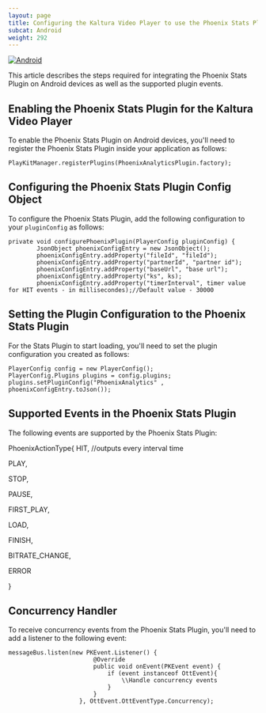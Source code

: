 ```yaml
---
layout: page
title: Configuring the Kaltura Video Player to use the Phoenix Stats Plugin on Android Devices
subcat: Android
weight: 292
---
```


[![Android](https://img.shields.io/badge/Android-Supported-green.svg)](https://github.com/kaltura/player-sdk-native-ios)


This article describes the steps required for integrating the Phoenix Stats Plugin on Android devices as well as the supported plugin events.

## Enabling the Phoenix Stats Plugin for the Kaltura Video Player  

To enable the Phoenix Stats Plugin on Android devices, you'll need to register the Phoenix Stats Plugin inside your application as follows:

```
PlayKitManager.registerPlugins(PhoenixAnalyticsPlugin.factory);
```

## Configuring the Phoenix Stats Plugin Config Object  

To configure the Phoenix Stats Plugin, add the following configuration to your `pluginConfig` as follows:

```
private void configurePhoenixPlugin(PlayerConfig pluginConfig) {
        JsonObject phoenixConfigEntry = new JsonObject();
        phoenixConfigEntry.addProperty("fileId", "fileId");
        phoenixConfigEntry.addProperty("partnerId", "partner id");
        phoenixConfigEntry.addProperty("baseUrl", "base url");
        phoenixConfigEntry.addProperty("ks", ks); 
        phoenixConfigEntry.addProperty("timerInterval", timer value for HIT events - in millisecondes);//Default value - 30000
```

## Setting the Plugin Configuration to the Phoenix Stats Plugin  

For the  Stats Plugin to start loading, you'll need to set the plugin configuration you created as follows:

```
PlayerConfig config = new PlayerConfig();
PlayerConfig.Plugins plugins = config.plugins;
plugins.setPluginConfig("PhoenixAnalytics" , phoenixConfigEntry.toJson()); 
```

## Supported Events in the Phoenix Stats Plugin  

The following events are supported by the Phoenix Stats Plugin:


PhoenixActionType{
 HIT, //outputs every interval time
 
 PLAY, 
 
 STOP,
 
 PAUSE,
 
 FIRST_PLAY,
 
 LOAD,
 
 FINISH,
 
 BITRATE_CHANGE,
 
 ERROR

}

## Concurrency Handler  

To receive concurrency events from the Phoenix Stats Plugin, you'll need to add a listener to the following event:

```
messageBus.listen(new PKEvent.Listener() {
                        @Override
                        public void onEvent(PKEvent event) {
                            if (event instanceof OttEvent){
                                \\Handle concurrency events
                            }
                        }
                    }, OttEvent.OttEventType.Concurrency);
                    
```



